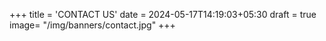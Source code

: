+++
title = 'CONTACT US'
date = 2024-05-17T14:19:03+05:30
draft = true
image= "/img/banners/contact.jpg"
+++
